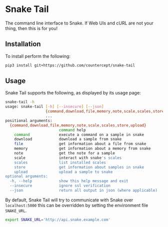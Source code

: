# Snake Tail

The command line interface to Snake. If Web UIs and cURL are not your thing, then this is for you!

## Installation

To install perform the following:

```bash
pip3 install git+https://github.com/countercept/snake-tail
```

## Usage

Snake Tail supports the following, as displayed by its usage page:

```bash
snake-tail -h
usage: snake-tail [-h] [--insecure] [--json]
                  {command,download,file,memory,note,scale,scales,store,upload}
                  ...
positional arguments:
  {command,download,file,memory,note,scale,scales,store,upload}
                        command help
    command             execute a command on a sample in snake
    download            download a sample from snake
    file                get information about a file from snake
    memory              get information about a memory from snake
    note                get the note for a sample
    scale               interact with snake's scales
    scales              list installed scales
    store               get information about samples in snake
    upload              upload a sample to snake
optional arguments:
  -h, --help            show this help message and exit
  --insecure            ignore ssl verification
  --json                return all output in json (where applicable)

```

By default, Snake Tail will try to communicate with Snake over `localhost:5000` this can be overridden by setting the environment file `SNAKE_URL`.

```bash
export SNAKE_URL='http://api.snake.example.com'
```

